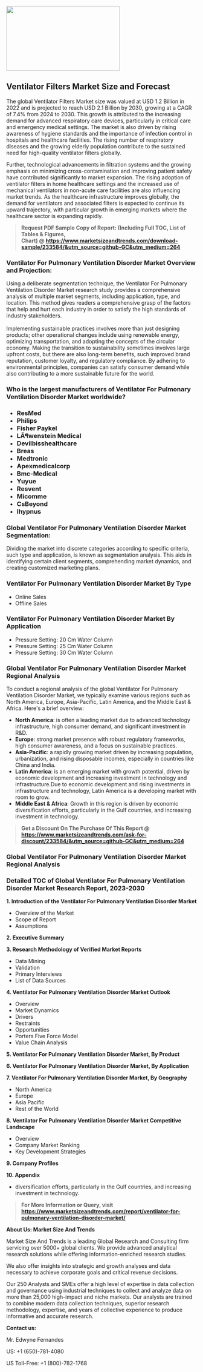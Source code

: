 <p><img class="alignnone size-medium wp-image-20088" src="https://ffe5etoiles.com/wp-content/uploads/2024/12/MST1-300x171.png" alt="" width="300" height="171" /></p><h2>Ventilator Filters Market Size and Forecast</h2><p>The global Ventilator Filters Market size was valued at USD 1.2 Billion in 2022 and is projected to reach USD 2.1 Billion by 2030, growing at a CAGR of 7.4% from 2024 to 2030. This growth is attributed to the increasing demand for advanced respiratory care devices, particularly in critical care and emergency medical settings. The market is also driven by rising awareness of hygiene standards and the importance of infection control in hospitals and healthcare facilities. The rising number of respiratory diseases and the growing elderly population contribute to the sustained need for high-quality ventilator filters globally.</p><p>Further, technological advancements in filtration systems and the growing emphasis on minimizing cross-contamination and improving patient safety have contributed significantly to market expansion. The rising adoption of ventilator filters in home healthcare settings and the increased use of mechanical ventilators in non-acute care facilities are also influencing market trends. As the healthcare infrastructure improves globally, the demand for ventilators and associated filters is expected to continue its upward trajectory, with particular growth in emerging markets where the healthcare sector is expanding rapidly.</p></p><blockquote id="" class=""><strong>Request PDF Sample Copy of Report: (Including Full TOC, List of Tables &amp; Figures, Chart)&nbsp;@&nbsp;<strong><a href="https://www.marketsizeandtrends.com/download-sample/233584/&utm_source=github-GC&utm_medium=264" target="_blank">https://www.marketsizeandtrends.com/download-sample/233584/&utm_source=github-GC&utm_medium=264</a></strong></strong></blockquote><h3 id="" class="">Ventilator For Pulmonary Ventilation Disorder Market&nbsp;Overview and Projection:</h3><p id="" class="">Using a deliberate segmentation technique, the Ventilator For Pulmonary Ventilation Disorder Market research study provides a comprehensive analysis of multiple market segments, including application, type, and location. This method gives readers a comprehensive grasp of the factors that help and hurt each industry in order to satisfy the high standards of industry stakeholders. <br /> <br />Implementing sustainable practices involves more than just designing products; other operational changes include using renewable energy, optimizing transportation, and adopting the concepts of the circular economy. Making the transition to sustainability sometimes involves large upfront costs, but there are also long-term benefits, such improved brand reputation, customer loyalty, and regulatory compliance. By adhering to environmental principles, companies can satisfy consumer demand while also contributing to a more sustainable future for the world.</p><h3 id="" class="">Who is the largest manufacturers of&nbsp;Ventilator For Pulmonary Ventilation Disorder Market worldwide?</h3><h3 class=""><p><ul><li>ResMed </li><li> Philips </li><li> Fisher Paykel </li><li> LÃ¶wenstein Medical </li><li> Devilbisshealthcare </li><li> Breas </li><li> Medtronic </li><li> Apexmedicalcorp </li><li> Bmc-Medical </li><li> Yuyue </li><li> Resvent </li><li> Micomme </li><li> CsBeyond </li><li> Ihypnus</li></ul></p></h3><h3 id="" class="">Global&nbsp;Ventilator For Pulmonary Ventilation Disorder Market Segmentation:</h3><p id="" class="">Dividing the market into discrete categories according to specific criteria, such type and application, is known as segmentation analysis. This aids in identifying certain client segments, comprehending market dynamics, and creating customized marketing plans.</p><h3 id="" class="">Ventilator For Pulmonary Ventilation Disorder Market&nbsp;By Type</h3><p><p><ul><li>Online Sales</li><li> Offline Sales</p></li></ul></p></p><h3 id="" class="">Ventilator For Pulmonary Ventilation Disorder Market&nbsp;By Application</h3><p class=""><p><ul><li>Pressure Setting: 20 Cm Water Column</li><li> Pressure Setting: 25 Cm Water Column</li><li> Pressure Setting: 30 Cm Water Column</li></ul></p></p><h3 id="" class="">Global Ventilator For Pulmonary Ventilation Disorder Market Regional Analysis</h3><p id="" class="">To conduct a regional analysis of the global Ventilator For Pulmonary Ventilation Disorder Market, we typically examine various regions such as North America, Europe, Asia-Pacific, Latin America, and the Middle East &amp; Africa. Here's a brief overview:</p><ul><li><strong>North America</strong>: is often a leading market due to advanced technology infrastructure, high consumer demand, and significant investment in R&amp;D.</li><li><strong>Europe</strong>: strong market presence with robust regulatory frameworks, high consumer awareness, and a focus on sustainable practices.</li><li><strong>Asia-Pacific</strong>: a rapidly growing market driven by increasing population, urbanization, and rising disposable incomes, especially in countries like China and India.</li><li><strong>Latin America</strong>: is an emerging market with growth potential, driven by economic development and increasing investment in technology and infrastructure.Due to economic development and rising investments in infrastructure and technology, Latin America is a developing market with room to grow.</li><li><strong>Middle East &amp; Africa</strong>: Growth in this region is driven by economic diversification efforts, particularly in the Gulf countries, and increasing investment in technology.</li></ul><blockquote id="" class=""><strong>Get a Discount On The Purchase Of This Report @ <strong><a href="https://www.marketsizeandtrends.com/ask-for-discount/233584/&utm_source=github-GC&utm_medium=264" target="_blank">https://www.marketsizeandtrends.com/ask-for-discount/233584/&utm_source=github-GC&utm_medium=264</a></strong></strong></blockquote><h3 id="" class="">Global Ventilator For Pulmonary Ventilation Disorder Market Regional Analysis</h3><h3 id="" class="">Detailed TOC of Global Ventilator For Pulmonary Ventilation Disorder Market Research Report, 2023-2030</h3><p id="" class=""><strong>1. Introduction of the Ventilator For Pulmonary Ventilation Disorder Market</strong></p><ul><li>Overview of the Market</li><li>Scope of Report</li><li>Assumptions</li></ul><p id="" class=""><strong>2. Executive Summary</strong></p><p id="" class=""><strong>3. Research Methodology of Verified Market Reports</strong></p><ul><li>Data Mining</li><li>Validation</li><li>Primary Interviews</li><li>List of Data Sources</li></ul><p id="" class=""><strong>4. Ventilator For Pulmonary Ventilation Disorder Market Outlook</strong></p><ul><li>Overview</li><li>Market Dynamics</li><li>Drivers</li><li>Restraints</li><li>Opportunities</li><li>Porters Five Force Model</li><li>Value Chain Analysis</li></ul><p id="" class=""><strong>5. Ventilator For Pulmonary Ventilation Disorder Market, By Product</strong></p><p id="" class=""><strong>6. Ventilator For Pulmonary Ventilation Disorder Market, By Application</strong></p><p id="" class=""><strong>7. Ventilator For Pulmonary Ventilation Disorder Market, By Geography</strong></p><ul><li>North America</li><li>Europe</li><li>Asia Pacific</li><li>Rest of the World</li></ul><p id="" class=""><strong>8. Ventilator For Pulmonary Ventilation Disorder Market Competitive Landscape</strong></p><ul><li>Overview</li><li>Company Market Ranking</li><li>Key Development Strategies</li></ul><p id="" class=""><strong>9. Company Profiles</strong></p><p id="" class=""><strong>10. Appendix</strong></p><ul><li>diversification efforts, particularly in the Gulf countries, and increasing investment in technology.</li></ul><blockquote id="" class=""><strong>For More Information or Query, visit <strong><strong><a href="https://www.marketsizeandtrends.com/report/ventilator-for-pulmonary-ventilation-disorder-market/" target="_blank">https://www.marketsizeandtrends.com/report/ventilator-for-pulmonary-ventilation-disorder-market/</a></strong></strong></strong></blockquote><p id="" class=""><strong>About Us: Market Size And Trends</strong></p><p id="" class="">Market Size And Trends is a leading Global Research and Consulting firm servicing over 5000+ global clients. We provide advanced analytical research solutions while offering information-enriched research studies.</p><p id="" class="">We also offer insights into strategic and growth analyses and data necessary to achieve corporate goals and critical revenue decisions.</p><p id="" class="">Our 250 Analysts and SMEs offer a high level of expertise in data collection and governance using industrial techniques to collect and analyze data on more than 25,000 high-impact and niche markets. Our analysts are trained to combine modern data collection techniques, superior research methodology, expertise, and years of collective experience to produce informative and accurate research.</p><p id="" class=""><strong>Contact us:</strong></p><p id="" class="">Mr. Edwyne Fernandes</p><p id="" class="">US: +1 (650)-781-4080</p><p id="" class="">US Toll-Free: +1 (800)-782-1768</p>
